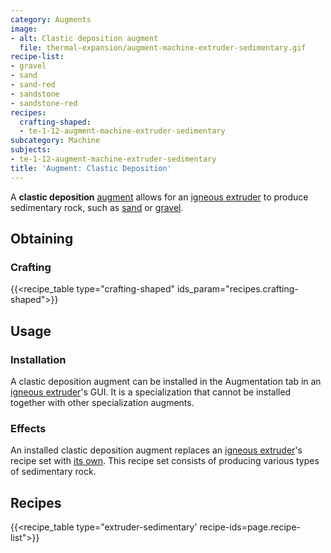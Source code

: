 ```yaml
---
category: Augments
image:
- alt: Clastic deposition augment
  file: thermal-expansion/augment-machine-extruder-sedimentary.gif
recipe-list:
- gravel
- sand
- sand-red
- sandstone
- sandstone-red
recipes:
  crafting-shaped:
  - te-1-12-augment-machine-extruder-sedimentary
subcategory: Machine
subjects:
- te-1-12-augment-machine-extruder-sedimentary
title: 'Augment: Clastic Deposition'
---
```


A **clastic deposition** [augment](../augments/) allows for an [igneous
extruder](../igneous-extruder/) to produce sedimentary rock, such as
[sand](https://minecraft.gamepedia.com/Sand) or
[gravel](https://minecraft.gamepedia.com/Gravel).


Obtaining
---------

### Crafting
{{<recipe_table type="crafting-shaped" ids_param="recipes.crafting-shaped">}}


Usage
-----

### Installation
A clastic deposition augment can be installed in the Augmentation tab in an
[igneous extruder](../igneous-extruder/)'s GUI. It is a specialization that
cannot be installed together with other specialization augments.

### Effects
An installed clastic deposition augment replaces an [igneous
extruder](../igneous-extruder/)'s recipe set with [its own](#recipes). This
recipe set consists of producing various types of sedimentary rock.


Recipes
-------

{{<recipe_table type="extruder-sedimentary' recipe-ids=page.recipe-list">}}

